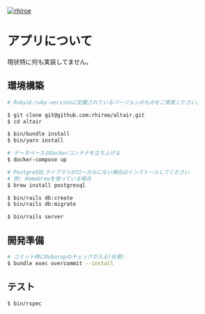 [![rhiroe](https://circleci.com/gh/rhiroe/altair.svg?style=shield)](https://app.circleci.com/pipelines/github/rhiroe/altair)

# アプリについて

現状特に何も実装してません。

## 環境構築

```bash
# Rubyは.ruby-versionに記載されているバージョンのものをご用意ください。

$ git clone git@github.com:rhiroe/altair.git
$ cd altair

$ bin/bundle install
$ bin/yarn install

# データベースのDockerコンテナを立ち上げる
$ docker-compose up

# PostgreSQLライブラリがローカルにない場合はインストールしてください
# 例: Homebrewを使っている場合
$ brew install postgresql

$ bin/rails db:create
$ bin/rails db:migrate

$ bin/rails server
```

## 開発準備
```bash
# コミット時にRubocopのチェックが入る(任意)
$ bundle exec overcommit --install
```

## テスト

```bash
$ bin/rspec
```
